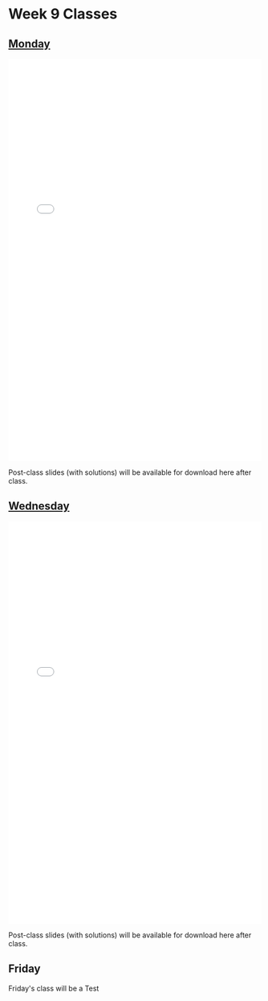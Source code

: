 # Week 9 Classes

## [Monday](https://github.com/ubco-cmps/phys111_course/raw/main/files/Class09A.pdf)

<iframe src="../../Class09A.pdf" width="100%" height="800px" frameBorder="0"> </iframe>

Post-class slides (with solutions) will be available for download here after class.[](https://github.com/ubco-cmps/phys111_course/raw/main/files/Class09A_post.pdf)

## [Wednesday](https://github.com/ubco-cmps/phys111_course/raw/main/files/Class09B.pdf)

<iframe src="../../Class09B.pdf" width="100%" height="800px" frameBorder="0"> </iframe>

Post-class slides (with solutions) will be available for download here after class.[](https://github.com/ubco-cmps/phys111_course/raw/main/files/Class09B_post.pdf)

## Friday

Friday's class will be a Test 
